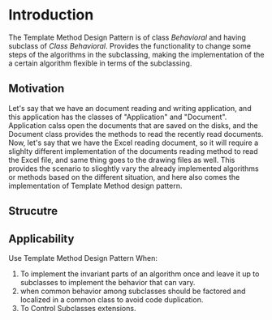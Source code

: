# Introduction
The Template Method Design Pattern is of class _Behavioral_ and having subclass of _Class Behavioral_. Provides the functionality to change some steps of the algorithms in the subclassing, making the implementation of the a certain algorithm flexible in terms of the subclassing.

## Motivation
Let's say that we have an document reading and writing application, and this application has the classes of "Application" and "Document". Application calss open the documents that are saved on the disks, and the Document class provides the methods to read the recently read documents. Now, let's say that we have the Excel reading document, so it will require a slighlty different implementation of the documents reading method to read the Excel file, and same thing goes to the drawing files as well. This provides the scenario to slioghtly vary the already implemented algorithms or methods based on the different situation, and here also comes the implementation of Template Method design pattern.

## Strucutre

## Applicability
Use Template Method Design Pattern When:
1. To implement the invariant parts of an algorithm once and leave it up to subclasses to implement the behavior that can vary.
2. when common behavior among subclasses should be factored and localized in a common class to avoid code duplication.
3. To Control Subclasses extensions.